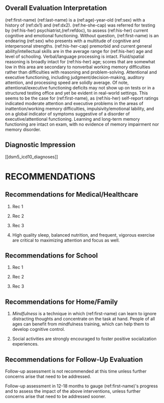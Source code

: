 ## Overall Evaluation Interpretation

(ref:first-name) (ref:last-name) is a (ref:age)-year-old (ref:sex) with a history of (ref:dx1) and (ref:dx2).
(ref:he-she-cap) was referred for testing by (ref:his-her) psychiatrist,(ref:refdoc), to assess (ref:his-her) current cognitive and emotional functioning.
Without question, (ref:first-name) is an endearing (ref:sex) who presents with a
multitude of cognitive and interpersonal strengths.
(ref:his-her-cap) premorbid and current general ability/intellectual skills are in the average range for (ref:his-her) age and level of schooling.
Verbal/language processing is intact.
Fluid/spatial reasoning is broadly intact for (ref:his-her) age; scores that are somewhat low in this area are secondary to nonverbal working memory difficulties rather than difficulties with reasoning and problem-solving.
Attentional and executive functioning, including judgment/decision-making, auditory attention, and processing speed are solidly average.
Of note, attentional/executive functioning deficits may not show up on tests or in a structured testing office and yet be evident in real-world settings.
This seems to be the case for (ref:first-name), as (ref:his-her) self-report ratings indicated moderate attention and executive problems in the areas of inattention/working memory difficulties, impulsivity/emotional lability, and on a global indicator of symptoms suggestive of a disorder of executive/attentional functioning.
Learning and long-term memory functioning are intact on exam, with no evidence of memory impairment nor memory disorder.

## Diagnostic Impression

[[dsm5_icd10_diagnoses]]

# RECOMMENDATIONS

## Recommendations for Medical/Healthcare

1. Rec 1

1. Rec 2

1. Rec 3

1. High quality sleep, balanced nutrition, and frequent, vigorous exercise are
   critical to maximizing attention and focus as well.

## Recommendations for School

1. Rec 1

1. Rec 2

1. Rec 3

## Recommendations for Home/Family

1. _Mindfulness_ is a technique in which (ref:first-name) can learn to ignore
   distracting thoughts and concentrate on the task at hand. People of all ages can benefit from mindfulness training, which can help them to develop
   cognitive control.

1. Social activities are strongly encouraged to foster positive socialization
   experiences.

## Recommendations for Follow-Up Evaluation

Follow-up assessment is not recommended at this time unless further concerns
arise that need to be addressed.

Follow-up assessment in 12-18 months to gauge (ref:first-name)'s progress and to
assess the impact of the above interventions, unless further concerns arise that
need to be addressed sooner.
